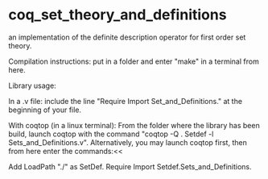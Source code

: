 # coq_set_theory_and_definitions
an implementation of the definite description operator for first order set theory.

Compilation instructions: put in a folder and enter "make" in a terminal from here.

Library usage: 

In a .v file: include the line "Require Import Set_and_Definitions." at the beginning of your file.

With coqtop (in a linux terminal):
From the folder where the library has been build, launch coqtop with the command "coqtop -Q . Setdef -l Sets_and_Definitions.v".
Alternatively, you may launch coqtop first, then from here enter the commands:<<

Add LoadPath "./" as SetDef.
Require Import Setdef.Sets_and_Definitions.

>>
